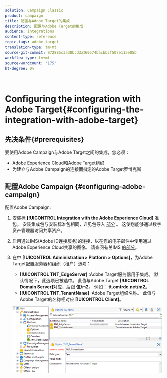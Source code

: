 ```yaml
---
solution: Campaign Classic
product: campaign
title: 配置与Adobe Target的集成
description: 配置与Adobe Target的集成
audience: integrations
content-type: reference
topic-tags: adobe-target
translation-type: tm+mt
source-git-commit: 972885c3a38bcd3a260574bacbb3f507e11ae05b
workflow-type: tm+mt
source-wordcount: '175'
ht-degree: 0%

---
```



# Configuring the integration with Adobe Target{#configuring-the-integration-with-adobe-target}

## 先决条件{#prerequisites}

要使用Adobe Campaign与Adobe Target之间的集成，您必须：

* Adobe Experience Cloud和Adobe Target组织
* 为建立与Adobe Campaign的连接而指定的Adobe Target罗博克斯

## 配置Adobe Campaign {#configuring-adobe-campaign}

配置Adobe Campaign:

1. 安装标 **[!UICONTROL Integration with the Adobe Experience Cloud]** 准包。 安装集成包与安装标准包相同，详见包导入 [部分](../../platform/using/working-with-data-packages.md#importing-packages) 。 这使您能够通过数字资产管理器访问共享资产。
1. 启用通过IMS(Adobe ID连接服务)的连接，以在您的电子邮件中使用通过Adobe Experience Cloud共享的图像。 请查阅有关IMS [的部分](../../integrations/using/about-adobe-id.md)。
1. 在中 **[!UICONTROL Administration > Platform > Options]**，为Adobe Target配置服务器和组织（租户）选项：

   * **[!UICONTROL TNT_EdgeServer]** :Adobe Target服务器用于集成。 默认情况下，此选项已被选中。 此值与Adobe Target **[!UICONTROL Domain Server]**&#x200B;对应，后跟 **值/m2**。 例如： **tt.omtrdc.net/m2**。
   * **[!UICONTROL TNT_TenantName]** :Adobe Target组织名称。 此值与Adobe Target的名称相对应 **[!UICONTROL Client]**。

   ![](assets/tar_options.png)

